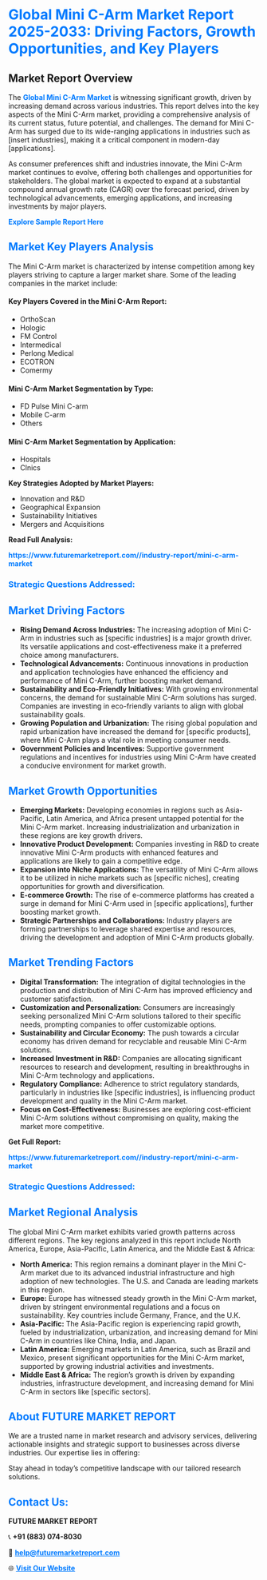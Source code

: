 <h1 style="color: #007BFF;">Global Mini C-Arm Market Report 2025-2033: Driving Factors, Growth Opportunities, and Key Players</h1>

<section id="overview">
<h2>Market Report Overview</h2>
<p>The <a href="https://www.futuremarketreport.com//industry-report/mini-c-arm-market" style="color: #007BFF; text-decoration: none;"><strong>Global Mini C-Arm Market</strong></a> is witnessing significant growth, driven by increasing demand across various industries. This report delves into the key aspects of the Mini C-Arm market, providing a comprehensive analysis of its current status, future potential, and challenges. The demand for Mini C-Arm has surged due to its wide-ranging applications in industries such as [insert industries], making it a critical component in modern-day [applications].</p>
<p>As consumer preferences shift and industries innovate, the Mini C-Arm market continues to evolve, offering both challenges and opportunities for stakeholders. The global market is expected to expand at a substantial compound annual growth rate (CAGR) over the forecast period, driven by technological advancements, emerging applications, and increasing investments by major players.</p>
</section>

<section id="overview">
<p><a href="https://www.futuremarketreport.com//request-sample/reportId=88783" style="color: #007BFF; text-decoration: none;"><strong>Explore Sample Report Here</strong></a></p>
</section>

<section id="key-players">
<h2 style="color: #007BFF;">Market Key Players Analysis</h2>
<p>The Mini C-Arm market is characterized by intense competition among key players striving to capture a larger market share. Some of the leading companies in the market include:</p>
<h4>Key Players Covered in the Mini C-Arm Report:</h4>
<ul><li>OrthoScan</li><li>Hologic</li><li>FM Control</li><li>Intermedical</li><li>Perlong Medical</li><li>ECOTRON</li><li>Comermy</li></ul>
<h4>Mini C-Arm Market Segmentation by Type:</h4>
<ul><li>FD Pulse Mini C-arm</li><li>Mobile C-arm</li><li>Others</li></ul>

<h4>Mini C-Arm Market Segmentation by Application:</h4>
<ul><li>Hospitals</li><li>Clnics</li></ul>
<p><strong>Key Strategies Adopted by Market Players:</strong></p>
<ul>
<li>Innovation and R&D</li>
<li>Geographical Expansion</li>
<li>Sustainability Initiatives</li>
<li>Mergers and Acquisitions</li>
</ul>
</section>

<section>
<p><strong>Read Full Analysis: </strong></p><a href="https://www.futuremarketreport.com//industry-report/mini-c-arm-market" style="color: #007BFF; text-decoration: none;"><strong>https://www.futuremarketreport.com//industry-report/mini-c-arm-market</strong></a>
<h3 style="color: #007BFF;">Strategic Questions Addressed:</h3>
</section>

<section id="driving-factors">
<h2 style="color: #007BFF;">Market Driving Factors</h2>
<ul>
<li><strong>Rising Demand Across Industries:</strong> The increasing adoption of Mini C-Arm in industries such as [specific industries] is a major growth driver. Its versatile applications and cost-effectiveness make it a preferred choice among manufacturers.</li>
<li><strong>Technological Advancements:</strong> Continuous innovations in production and application technologies have enhanced the efficiency and performance of Mini C-Arm, further boosting market demand.</li>
<li><strong>Sustainability and Eco-Friendly Initiatives:</strong> With growing environmental concerns, the demand for sustainable Mini C-Arm solutions has surged. Companies are investing in eco-friendly variants to align with global sustainability goals.</li>
<li><strong>Growing Population and Urbanization:</strong> The rising global population and rapid urbanization have increased the demand for [specific products], where Mini C-Arm plays a vital role in meeting consumer needs.</li>
<li><strong>Government Policies and Incentives:</strong> Supportive government regulations and incentives for industries using Mini C-Arm have created a conducive environment for market growth.</li>
</ul>
</section>

<section id="growth-opportunities">
<h2 style="color: #007BFF;">Market Growth Opportunities</h2>
<ul>
<li><strong>Emerging Markets:</strong> Developing economies in regions such as Asia-Pacific, Latin America, and Africa present untapped potential for the Mini C-Arm market. Increasing industrialization and urbanization in these regions are key growth drivers.</li>
<li><strong>Innovative Product Development:</strong> Companies investing in R&D to create innovative Mini C-Arm products with enhanced features and applications are likely to gain a competitive edge.</li>
<li><strong>Expansion into Niche Applications:</strong> The versatility of Mini C-Arm allows it to be utilized in niche markets such as [specific niches], creating opportunities for growth and diversification.</li>
<li><strong>E-commerce Growth:</strong> The rise of e-commerce platforms has created a surge in demand for Mini C-Arm used in [specific applications], further boosting market growth.</li>
<li><strong>Strategic Partnerships and Collaborations:</strong> Industry players are forming partnerships to leverage shared expertise and resources, driving the development and adoption of Mini C-Arm products globally.</li>
</ul>
</section>

<section id="trending-factors">
<h2 style="color: #007BFF;">Market Trending Factors</h2>
<ul>
<li><strong>Digital Transformation:</strong> The integration of digital technologies in the production and distribution of Mini C-Arm has improved efficiency and customer satisfaction.</li>
<li><strong>Customization and Personalization:</strong> Consumers are increasingly seeking personalized Mini C-Arm solutions tailored to their specific needs, prompting companies to offer customizable options.</li>
<li><strong>Sustainability and Circular Economy:</strong> The push towards a circular economy has driven demand for recyclable and reusable Mini C-Arm solutions.</li>
<li><strong>Increased Investment in R&D:</strong> Companies are allocating significant resources to research and development, resulting in breakthroughs in Mini C-Arm technology and applications.</li>
<li><strong>Regulatory Compliance:</strong> Adherence to strict regulatory standards, particularly in industries like [specific industries], is influencing product development and quality in the Mini C-Arm market.</li>
<li><strong>Focus on Cost-Effectiveness:</strong> Businesses are exploring cost-efficient Mini C-Arm solutions without compromising on quality, making the market more competitive.</li>
</ul>
</section>

<section>
<p><strong>Get Full Report: </strong></p><a href="https://www.futuremarketreport.com//industry-report/mini-c-arm-market" style="color: #007BFF; text-decoration: none;"><strong>https://www.futuremarketreport.com//industry-report/mini-c-arm-market</strong></a>
<h3 style="color: #007BFF;">Strategic Questions Addressed:</h3>
</section>


<section id="regional-analysis">
<h2 style="color: #007BFF;">Market Regional Analysis</h2>
<p>The global Mini C-Arm market exhibits varied growth patterns across different regions. The key regions analyzed in this report include North America, Europe, Asia-Pacific, Latin America, and the Middle East & Africa:</p>
<ul>
<li><strong>North America:</strong> This region remains a dominant player in the Mini C-Arm market due to its advanced industrial infrastructure and high adoption of new technologies. The U.S. and Canada are leading markets in this region.</li>
<li><strong>Europe:</strong> Europe has witnessed steady growth in the Mini C-Arm market, driven by stringent environmental regulations and a focus on sustainability. Key countries include Germany, France, and the U.K.</li>
<li><strong>Asia-Pacific:</strong> The Asia-Pacific region is experiencing rapid growth, fueled by industrialization, urbanization, and increasing demand for Mini C-Arm in countries like China, India, and Japan.</li>
<li><strong>Latin America:</strong> Emerging markets in Latin America, such as Brazil and Mexico, present significant opportunities for the Mini C-Arm market, supported by growing industrial activities and investments.</li>
<li><strong>Middle East & Africa:</strong> The region’s growth is driven by expanding industries, infrastructure development, and increasing demand for Mini C-Arm in sectors like [specific sectors].</li>
</ul>
</section>

<footer>
<h2 style="color: #007BFF;">About FUTURE MARKET REPORT</h2>
<p>We are a trusted name in market research and advisory services, delivering actionable insights and strategic support to businesses across diverse industries. Our expertise lies in offering:</p>

<p>Stay ahead in today’s competitive landscape with our tailored research solutions.</p>

<h2 style="color: #007BFF;">Contact Us:</h2>
<p><strong>FUTURE MARKET REPORT</strong></p>
<p>📞 <strong>+91 (883) 074-8030</strong></p>
<p>📧 <strong><a href="mailto:help@futuremarketreport.com" style="color: #007BFF;">help@futuremarketreport.com</a></strong></p>
<p>🌐 <strong><a href="https://www.futuremarketreport.com/" style="color: #007BFF;">Visit Our Website</a></strong></p>
</footer>
